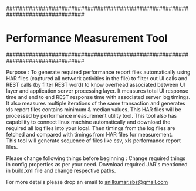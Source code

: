 ################################################################################
#                      Performance Measurement Tool 
################################################################################

Purpose :  To generate required performance report files automatically using HAR files (captured all network activities in the file) to filter out UI calls and REST calls (by filter REST word) to know overhead associated between UI layer and application server processing layer.
It measures total UI response time and end to end REST response time with associated server log timings. 
It also measures multiple iterations of the same transaction and generates xls report files contains minimum & median values. 
This HAR files will be processed by performance measurement utility tool.
This tool also has capability to connect linux machine automatically and download the required all log files into your local.
Then timings from the log files are fetched and compared with timings from HAR files for measurement.	  
This tool will generate sequence of files like csv, xls performance report files.

Please change following things before beginning :
Change required things in config.properties as per your need.
Download required JAR's mentioned in build.xml file and change respective paths.


For more details please drop an email to anilkumar.sbs@gmail.com